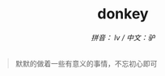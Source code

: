 <p align="center">
  <h1 align="center">donkey</h1>
  <h6 align="center">拼音： lv / 中文：驴</h6>
</p>

> 默默的做着一些有意义的事情，不忘初心即可






